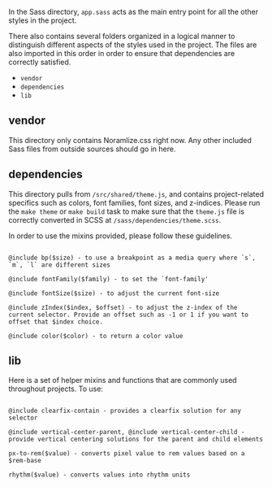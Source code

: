 
In the Sass directory, `app.sass` acts as the main entry point for all the other styles in the project.

There also contains several folders organized in a logical manner to distinguish different aspects of the styles used in the project.  The files are also imported in this order in order to ensure that dependencies are correctly satisfied.

- `vendor`
- `dependencies`
- `lib`

vendor
--------

This directory only contains Noramlize.css right now.  Any other included Sass files from outside sources should go in here.

dependencies
--------------

This directory pulls from `/src/shared/theme.js`, and contains project-related specifics such as colors, font families, font sizes, and z-indices.  Please run the `make theme` or `make build` task to make sure that the `theme.js` file is correctly converted in SCSS at `/sass/dependencies/theme.scss`. 

In order to use the mixins provided, please follow these guidelines.

```

@include bp($size) - to use a breakpoint as a media query where `s`, `m`, `l` are different sizes

@include fontFamily($family) - to set the `font-family'

@include fontSize($size) - to adjust the current font-size

@include zIndex($index, $offset) - to adjust the z-index of the current selector. Provide an offset such as -1 or 1 if you want to offset that $index choice.

@include color($color) - to return a color value

```

lib
-----

Here is a set of helper mixins and functions that are commonly used throughout projects. To use:

```

@include clearfix-contain - provides a clearfix solution for any selector

@include vertical-center-parent, @include vertical-center-child - provide vertical centering solutions for the parent and child elements

px-to-rem($value) - converts pixel value to rem values based on a $rem-base

rhythm($value) - converts values into rhythm units 

```
